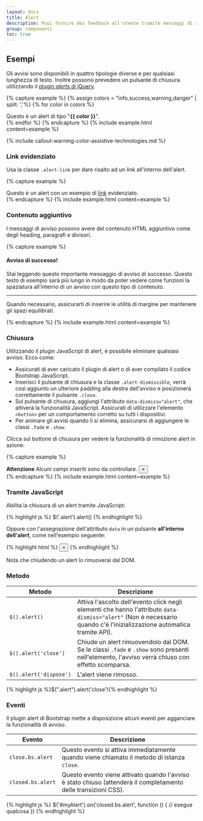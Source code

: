 ```yaml
---
layout: docs
title: Alert
description: Puoi fornire dei feedback all'utente tramite messaggi di avviso.
group: componenti
toc: true
---
```


## Esempi

Gli avvisi sono disponibili in quattro tipologie diverse e per qualsiasi lunghezza di testo. Inoltre possono prevedere un pulsante di chiusura utilizzando il [plugin _alerts_ di jQuery](#chiusura).

{% capture example %}
{% assign colors = "info,success,warning,danger" | split: ','%}
{% for color in colors %}
<div class="alert alert-{{color}}" role="alert">
  Questo è un alert di tipo "<b>{{ color }}</b>".
</div>{% endfor %}
{% endcapture %}
{% include example.html content=example %}

{% include callout-warning-color-assistive-technologies.md %}

### Link evidenziato

Usa la classe `.alert-link` per dare risalto ad un link all'interno dell'alert.

{% capture example %}
<div class="alert alert-danger" role="alert">
  Questo è un alert con un esempio di <a href="#" class="alert-link">link</a> evidenziato.
</div>
{% endcapture %}
{% include example.html content=example %}

### Contenuto aggiuntivo

I messaggi di avviso possono avere del contenuto HTML aggiuntivo come degli heading, paragrafi e divisori.

{% capture example %}
<div class="alert alert-success" role="alert">
  <h4 class="alert-heading">Avviso di successo!</h4>
  <p>Stai leggendo questo importante messaggio di avviso di successo. Questo testo di esempio sarà più lungo in modo da poter vedere come funzioni la spaziatura all'interno di un avviso con questo tipo di contenuto.</p>
  <hr>
  <p class="mb-0">Quando necessario, assicurarti di inserire le utilità di margine per mantenere gli spazi equilibrati.</p>
</div>
{% endcapture %}
{% include example.html content=example %}


### Chiusura

Utilizzando il plugin JavaScript di alert, è possibile eliminare qualsiasi avviso. Ecco come:

- Assicurati di aver caricato il plugin di alert o di aver compilato il codice Bootstrap JavaScript. 
- Inserisci il pulsante di chiusura e la classe `.alert-dismissible`, verrà così aggiunto un ulteriore padding alla destra dell'avviso e posizionerà correttamente il pulsante `.close`.
- Sul pulsante di chiusura, aggiungi l'attributo `data-dismiss="alert"`, che attiverà la funzionalità JavaScript. Assicurati di utilizzare l'elemento `<button>` per un comportamento corretto su tutti i dispositivi.
- Per animare gli avvisi quando li si elimina, assicurarsi di aggiungere le classi `.fade` e `.show`.

Clicca sul bottone di chiusura per vedere la funzionalità di rimozione alert in azione:

{% capture example %}
<div class="alert alert-warning alert-dismissible fade show" role="alert">
  <strong>Attenzione</strong> Alcuni campi inseriti sono da controllare.
  <button type="button" class="close" data-dismiss="alert" aria-label="Close">
    <span aria-hidden="true">&times;</span>
  </button>
</div>
{% endcapture %}
{% include example.html content=example %}

### Tramite JavaScript

Abilita la chiusura di un alert tramite JavaScript:

{% highlight js %}
$('.alert').alert()
{% endhighlight %}

Oppure con l'assegnazione dell'attributo `data` in un pulsante **all'interno dell'alert**, come nell'esempio seguente:

{% highlight html %}
<button type="button" class="close" data-dismiss="alert" aria-label="Close">
  <span aria-hidden="true">&times;</span>
</button>
{% endhighlight %}

Nota che chiudendo un alert lo rimuoverai dal DOM.

### Metodo

| Metodo | Descrizione |
| --- | --- |
| `$().alert()` | Attiva l'ascolto dell'evento click negli elementi che hanno l'attributo `data-dismiss="alert"` (Non è necessario quando c'è l'inizializzazione automatica tramite API). |
| `$().alert('close')` | Chiude un alert rimuovendolo dal DOM. Se le classi `.fade` e `.show` sono presenti nell'elemento, l'avviso verrà chiuso con effetto scomparsa. |
| `$().alert('dispose')` | L'alert viene rimosso. |

{% highlight js %}$(".alert").alert('close'){% endhighlight %}

### Eventi

Il plugin alert di Bootstrap mette a disposizione alcuni eventi per agganciare la funzionalità di avviso.

| Evento | Descrizione |
| --- | --- |
| `close.bs.alert` | Questo evento si attiva immediatamente quando viene chiamato il metodo di istanza <code>close</code>. |
| `closed.bs.alert` | Questo evento viene attivato quando l'avviso è stato chiuso (attenderà il completamento delle transizioni CSS). |

{% highlight js %}
$('#myAlert').on('closed.bs.alert', function () {
  // esegue qualcosa
})
{% endhighlight %}
